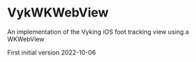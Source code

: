 # VykWKWebView

An implementation of the Vyking iOS foot tracking view using a WKWebView

First initial version 2022-10-06




